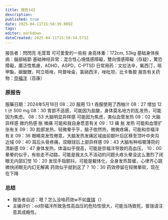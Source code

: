 ```yaml
---
title: 报告142
description: 
published: true
date: 2025-04-11T15:58:39.009Z
tags: 
editor: markdown
dateCreated: 2025-04-11T15:58:34.573Z
---
```


﻿报告者：閃閃亮 毛茸茸 可可愛愛的一些些
身高体重：172cm, 53kg
基础身体疾病：腦部結節
基础神经异常：混合性心境情感障礙，雙向情感障礙（存疑），驚恐障礙，廣泛性焦慮，ADHD，ASPD，C-PTSD
日常用药：文拉法辛，氟西汀，哌甲酯，碳酸鋰，阿立哌唑，阿普唑侖，氯硝西泮，唑吡坦，比卡魯胺
报告有关药物：[奈福泮](/NFP/)（百康）

### 原报告
服藥日期：2024年5月18日
08：20 服用 13 t  吞服使用了西柚汁
08：27 增加 12 t  计 500 mg
08：30 胃部不适感，可能因为盐酸，身体莫名地方的乱发热，可能因为焦虑。
08：53 大脑明显异样感 可能因为焦虑，类似血管发热
09：02 大脑异样感 微灼热感 胀 微痛  可能和我自身愿意有关
09：13 痛 胀 发热  可能和血管扩张有关
09：30 脸部发热，轻微晕乎乎，脑子依然热，微微疼痛，可能和奈福泮有关
09：36 眼睛突发性倦意，大脑发热发痛区域由前额叶后区移至顶叶中央沟近域
09：40 耳后头骨疼痛，双眼球后上部异样感
09：43 大脑有种咀嚼薄荷的清新感
09：47 身体发热，体温似乎很高，可能是奈福泮导致的高血压。
10：00 晕晕的似乎，有些走不动路，可能是我太久不活动的问题头疼头晕没这么激烈了闭眼无内部幻觉
10：20 发现手指颤抖，可能是躯体化，全身发热暂缓，心律齐心跳微快闭眼无内幻无解离   药效似乎就到这了？
10：30 药效停留在轻微晕软，现在在下降
### 总结
- 报告者自述：嗯？怎么没啥药效w不如[普瑞](/PR80/)（）
- 主编评价：od奈福泮所致急性高血压的危险性很大，可能当场致死，普瑞请注意其成瘾性。